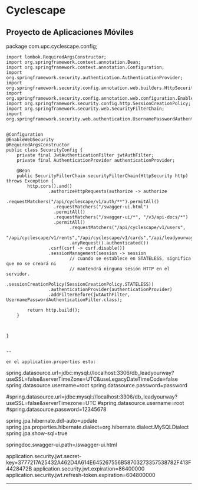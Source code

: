# Cyclescape
Proyecto de Aplicaciones Móviles
---

package com.upc.cyclescape.config;

    import lombok.RequiredArgsConstructor;
    import org.springframework.context.annotation.Bean;
    import org.springframework.context.annotation.Configuration;
    import org.springframework.security.authentication.AuthenticationProvider;
    import org.springframework.security.config.annotation.web.builders.HttpSecurity;
    import org.springframework.security.config.annotation.web.configuration.EnableWebSecurity;
    import org.springframework.security.config.http.SessionCreationPolicy;
    import org.springframework.security.web.SecurityFilterChain;
    import org.springframework.security.web.authentication.UsernamePasswordAuthenticationFilter;


    @Configuration
    @EnableWebSecurity
    @RequiredArgsConstructor
    public class SecurityConfig {
        private final JwtAuthenticationFilter jwtAuthFilter;
        private final AuthenticationProvider authenticationProvider;

        @Bean
        public SecurityFilterChain securityFilterChain(HttpSecurity http) throws Exception {
            http.cors().and()
                    .authorizeHttpRequests(authorize -> authorize
                            .requestMatchers("/api/cyclescape/v1/auth/**").permitAll()
                      .requestMatchers("/swagger-ui.html")
                      .permitAll()
                      .requestMatchers("/swagger-ui/*", "/v3/api-docs/*")
                      .permitAll()
                            .requestMatchers("/api/cyclescape/v1/users",
                                    "/api/cyclescape/v1/rents","/api/cyclescape/v1/cards","/api/leadyourway/v1/bicycles").authenticated()
                            .anyRequest().authenticated())
                    .csrf(csrf -> csrf.disable())
                    .sessionManagement(session -> session
                            // cuando se establece en STATELESS, significa que no se creará ni
                            // mantendrá ninguna sesión HTTP en el servidor.
                            .sessionCreationPolicy(SessionCreationPolicy.STATELESS))
                    .authenticationProvider(authenticationProvider)
                    .addFilterBefore(jwtAuthFilter, UsernamePasswordAuthenticationFilter.class);

            return http.build();
        }



    }


    --

    en el application.properties esto:
spring.datasource.url=jdbc:mysql://localhost:3306/db_leadyourway?useSSL=false&serverTimeZone=UTC&useLegacyDateTimeCode=false
spring.datasource.username=root
spring.datasource.password=password


#spring.datasource.url=jdbc:mysql://localhost:3306/db_leadyourway?useSSL=false&serverTimezone=UTC
#spring.datasource.username=root
#spring.datasource.password=12345678


spring.jpa.hibernate.ddl-auto=update
spring.jpa.properties.hibernate.dialect=org.hibernate.dialect.MySQLDialect
spring.jpa.show-sql=true

springdoc.swagger-ui.path=/swagger-ui.html

application.security.jwt.secret-key=3777217A25432A462D4A614E645267556B58703273357538782F413F4428472B
application.security.jwt.expiration=86400000
application.security.jwt.refresh-token.expiration=604800000

---
